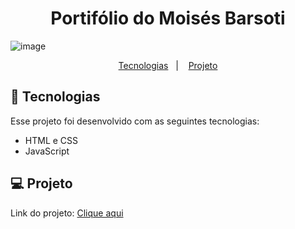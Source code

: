 <h1 align="center"> Portifólio do Moisés Barsoti </h1>

![image](https://github.com/moisesBarsoti/Portifolio/assets/146322015/74029c34-b9cf-4051-8e12-f6ffbe911a7e)


<p align="center">
  <a href="#-tecnologias">Tecnologias</a>&nbsp;&nbsp;&nbsp;|&nbsp;&nbsp;&nbsp;
  <a href="#-projeto">Projeto</a>

<br>

## 🚀 Tecnologias

Esse projeto foi desenvolvido com as seguintes tecnologias:

- HTML e CSS
- JavaScript

## 💻 Projeto

<p>Link do projeto: <a href="https://moisesbarsoti.github.io/Portifolio/">Clique aqui</a><p>
